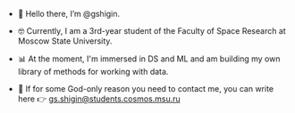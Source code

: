 - 🤙  Hello there, I’m @gshigin.

- 🤓  Currently, I am a 3rd-year student of the Faculty of Space Research at Moscow State University.

- 📊 At the moment, I'm immersed in DS and ML and am building my own library of methods for working with data.

- 📧 If for some God-only reason you need to contact me, you can write here 👉 gs.shigin@students.cosmos.msu.ru



<!---
gshigin/gshigin is a ✨ special ✨ repository because its `README.md` (this file) appears on your GitHub profile.
You can click the Preview link to take a look at your changes.
--->
